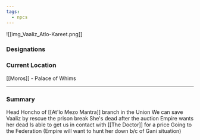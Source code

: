 ```yaml
---
tags:
  - npcs
---
```

![[img_Vaaliz_Atlo-Kareet.png]]

### Designations


### Current Location
[[Moros]] - Palace of Whims 

___
### Summary
Head Honcho of [[At'lo Mezo Mantra]] branch in the Union
We can save Vaaliz by rescue the prison break
She's dead after the auction
Empire wants her dead
Is able to get us in contact with [[The Doctor]] for a price
Going to the Federation (Empire will want to hunt her down b/c of Gani situation)
